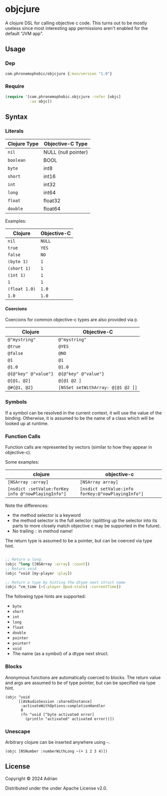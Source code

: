 # objcjure

A clojure DSL for calling objective c code. This turns out to be mostly useless since most interesting app permissions aren't enabled for the default "JVM app". 

## Usage

### Dep

```clojure
com.phronemophobic/objcjure {:mvn/version "1.0"}
```

### Require

```clojure
(require '[com.phronemophobic.objcjure :refer [objc]
           :as objc])
```

## Syntax

### Literals

| Clojure Type | Objective-C Type |
|--------------|-------------------|
| `nil`        | NULL (null pointer) |
| `boolean`    | BOOL                |
| `byte`       | int8                |
| `short`      | int16               |
| `int`        | int32               |
| `long`       | int64               |
| `float`      | float32             |
| `double`     | float64             |

Examples:

| Clojure       | Objective-C |
|---------------|-------------|
| `nil`         | `NULL`        |
| `true`        | `YES`         |
| `false`       | `NO`          |
| `(byte 1)`    | `1`           |
| `(short 1)`   | `1`           |
| `(int 1)`     | `1`           |
| `1`           | `1`           |
| `(float 1.0)` | `1.0`         |
| `1.0`         | `1.0`         |

#### Coercions

Coercions for common objective-c types are also provided via `@`.

| Clojure       | Objective-C |
|---------------|-------------|
| `@"mystring"` | `@"mystring"` |
| `@true`       | `@YES`      |
| `@false`      | `@NO`       |
| `@1`          | `@1`        |
| `@1.0`        | `@1.0`      |
| `@{@"key" @"value"}` | `@{@"key" @"value"}` |
| `@[@1, @2]` | `@[@1 @2 ]` |
| `@#{@1, @2}` | `[NSSet setWithArray: @[@1 @2 ]]` |

### Symbols

If a symbol can be resolved in the current context, it will use the value of the binding. Otherwise, it is assumed to be the name of a class which will be looked up at runtime.


### Function Calls

Function calls are represented by vectors (similar to how they appear in objective-c).

Some examples:

| clojure | objective-c |
|--------------|-------------------|
| `[NSArray :array]` | `[NSArray array]` |
| `[nsdict :setValue:forKey info @"nowPlayingInfo"]` | `[nsdict setValue:info forKey:@"nowPlayingInfo"]` |

Note the differences:
- the method selector is a keyword
- the method selector is the full selector (splitting up the selector into its parts to more closely match objective c may be supported in the future).
- No trailing `:` in method name!

The return type is assumed to be a pointer, but can be coerced via type hint.
```clojure

;; Return a long.
(objc ^long [[NSArray :array] :count])
;; Return void
(objc ^void [my-player :play])

;; Return a type by hinting the dtype next struct name
(objc ^cm_time [~(:player @pod-state) :currentTime])
```

The following type hints are supported:
- `byte`
- `short`
- `int`
- `long`
- `float`
- `double`
- `pointer`
- `pointer?`
- `void`
- The name (as a symbol) of a dtype next struct.


### Blocks

Anonymous functions are automatically coerced to blocks. The return value and args are assumed to be of type pointer, but can be specified via type hint.

```
(objc ^void
      [[AVAudioSession :sharedInstance]
       :activateWithOptions:completionHandler
       0
       (fn ^void [^byte activated error]
         (println "activated" activated error))])
```

### Unescape

Arbitrary clojure can be inserted anywhere using `~`.

`(objc [NSNumber :numberWithLong ~(+ 1 2 3 4)])`

## License

Copyright © 2024 Adrian

Distributed under the under Apache License v2.0.
